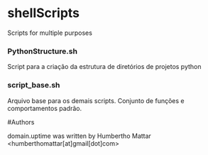 # shellScripts

Scripts for multiple purposes

### PythonStructure.sh

Script para a criação da estrutura de diretórios de projetos python

### script_base.sh

Arquivo base para os demais scripts. Conjunto de funções e comportamentos padrão.


#Authors

domain.uptime was written by Humbertho Mattar <humberthomattar[at]gmail[dot]com>
